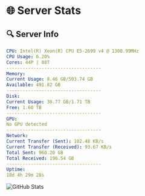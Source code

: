 # 🌐 Server Stats
## 🔍 Server Info
```yaml
CPU: Intel(R) Xeon(R) CPU E5-2699 v4 @ 1308.99MHz
CPU Usage: 6.20%
Cores: 44P | 88T
-----------------------------------
Memory:
Current Usage: 8.46 GB/503.74 GB
Available: 491.82 GB
-----------------------------------
Disk:
Current Usage: 30.77 GB/1.71 TB
Free: 1.60 TB
-----------------------------------
GPU:
No GPU detected
-----------------------------------
Network:
Current Transfer (Sent): 102.48 KB/s
Current Transfer (Received): 93.67 KB/s
Total Sent: 960.20 GB
Total Received: 196.54 GB
-----------------------------------
Uptime:
18d 4h 29m 28s
```
![GitHub Stats](https://img.shields.io/badge/Updated-2025-05-07_21:38:16-blue)